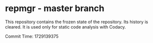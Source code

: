 # repmgr - master branch

This repository contains the frozen state of the repository.
Its history is cleared. It is used only for static code
analysis with Codacy.

Commit Time: 1729139375